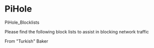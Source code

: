 # PiHole
PiHole_Blocklists

Please find the following block lists to assist in blocking network traffic

From "Turkish" Baker

